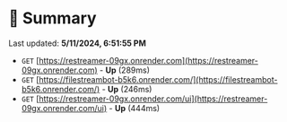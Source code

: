 # 📖 Summary
Last updated: **5/11/2024, 6:51:55 PM**

- `GET` [https://restreamer-09gx.onrender.com](https://restreamer-09gx.onrender.com) - **Up** (289ms)
- `GET` [https://filestreambot-b5k6.onrender.com/](https://filestreambot-b5k6.onrender.com/) - **Up** (246ms)
- `GET` [https://restreamer-09gx.onrender.com/ui](https://restreamer-09gx.onrender.com/ui) - **Up** (444ms)
